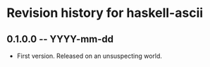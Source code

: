 # Revision history for haskell-ascii

## 0.1.0.0 -- YYYY-mm-dd

* First version. Released on an unsuspecting world.
